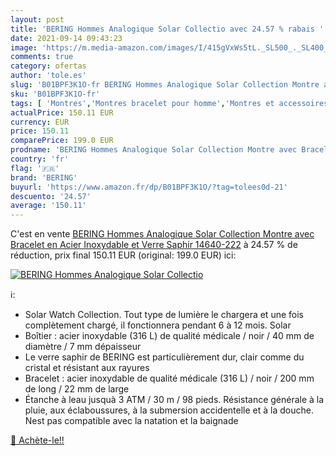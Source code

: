 ```yaml
---
layout: post
title: 'BERING Hommes Analogique Solar Collectio avec 24.57 % rabais '
date: 2021-09-14 09:43:23
image: 'https://m.media-amazon.com/images/I/415gVxWs5tL._SL500_._SL400_.jpg'
comments: true
category: ofertas
author: 'tole.es'
slug: 'B01BPF3K1O-fr BERING Hommes Analogique Solar Collection Montre avec...'
sku: 'B01BPF3K1O-fr'
tags: [ 'Montres','Montres bracelet pour homme','Montres et accessoires','Montres homme','bering', ]
actualPrice: 150.11 EUR
currency: EUR
price: 150.11
comparePrice: 199.0 EUR
prodname: 'BERING Hommes Analogique Solar Collection Montre avec Bracelet en Acier Inoxydable et Verre Saphir 14640-222'
country: 'fr'
flag: '🇫🇷'
brand: 'BERING'
buyurl: 'https://www.amazon.fr/dp/B01BPF3K1O/?tag=tolees0d-21'
descuento: '24.57'
average: '150.11'
---
```


C'est en vente [BERING Hommes Analogique Solar Collection Montre avec Bracelet en Acier Inoxydable et Verre Saphir 14640-222](https://www.amazon.fr/dp/B01BPF3K1O/?tag=tolees0d-21)  à  24.57 % de réduction, prix final  150.11 EUR (original: 199.0 EUR) ici:

[![BERING Hommes Analogique Solar Collectio](https://m.media-amazon.com/images/I/415gVxWs5tL._SL500_._SL400_.jpg)](https://www.amazon.fr/dp/B01BPF3K1O/?tag=tolees0d-21)

ℹ️:

- Solar Watch Collection. Tout type de lumière le chargera et une fois complètement chargé, il fonctionnera pendant 6 à 12 mois. Solar
- Boîtier : acier inoxydable (316 L) de qualité médicale / noir / 40 mm de diamètre / 7 mm dépaisseur
- Le verre saphir de BERING est particulièrement dur, clair comme du cristal et résistant aux rayures
- Bracelet : acier inoxydable de qualité médicale (316 L) / noir / 200 mm de long / 22 mm de large
- Étanche à leau jusquà 3 ATM / 30 m / 98 pieds. Résistance générale à la pluie, aux éclaboussures, à la submersion accidentelle et à la douche. Nest pas compatible avec la natation et la baignade

[🛒 Achète-le!!](https://www.amazon.fr/dp/B01BPF3K1O/?tag=tolees0d-21)
